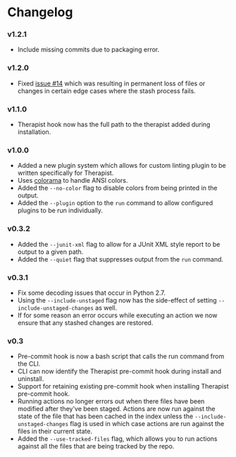 # Changelog

### v1.2.1

- Include missing commits due to packaging error.

### v1.2.0

- Fixed [issue #14](https://github.com/rehandalal/therapist/issues/14) 
  which was resulting in permanent loss of files or changes in certain
  edge cases where the stash process fails.

### v1.1.0

- Therapist hook now has the full path to the therapist added during
  installation.

### v1.0.0

- Added a new plugin system which allows for custom linting plugin to be
  written specifically for Therapist.
- Uses [colorama](https://github.com/tartley/colorama) to handle ANSI 
  colors.
- Added the `--no-color` flag to disable colors from being printed in
  the output.
- Added the `--plugin` option to the `run` command to allow configured
  plugins to be run individually.

### v0.3.2

- Added the `--junit-xml` flag to allow for a JUnit XML style report to
  be output to a given path.
- Added the `--quiet` flag that suppresses output from the `run`
  command.

### v0.3.1

- Fix some decoding issues that occur in Python 2.7.
- Using the `--include-unstaged` flag now has the side-effect of setting
  `--include-unstaged-changes` as well.
- If for some reason an error occurs while executing an action we now
  ensure that any stashed changes are restored.

### v0.3

- Pre-commit hook is now a bash script that calls the run command from 
  the CLI.
- CLI can now identify the Therapist pre-commit hook during install and
  uninstall.
- Support for retaining existing pre-commit hook when installing 
  Therapist pre-commit hook.
- Running actions no longer errors out when there files have been 
  modified after they've been staged. Actions are now run against the 
  state of the file that has been cached in the index unless the 
  `--include-unstaged-changes` flag is used in which case actions are
  run against the files in their current state.
- Added the `--use-tracked-files` flag, which allows you to run actions
  against all the files that are being tracked by the repo.

